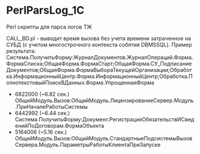 # PerlParsLog_1C
Perl cкрипты для парса логов ТЖ

CALL_BD.pl - выводит время вызова без учета времени затраченное на СУБД (с учетом многострочного контекста собятия DBMSSQL).
Пример результата:
Система.ПолучитьФорму:ЖурналДокументов.ЖурналОпераций.Форма.ФормаСписка;ОбщаяФорма.ФормаСтарт;ОбщаяФорма.СУ_ПодписаниеДокументов;ОбщаяФорма.ФормаВыбораТекущейОрганизации;Обработка.ИнформационныйЦентр.Форма.ИнформационныйЦентр;Обработка.ПолнотекстовыйПоискВДанных.Форма.УпрощеннаяФорма
 - 6822000 (~6.82 сек.)
ОбщийМодуль.Вызов:ОбщийМодуль.ЛицензированиеСервер.Модуль.ПриНачалеРаботыСистемы
 - 6442992 (~6.44 сек.)
Система.ПолучитьФорму:Документ.РегистрацияОбязательствИСведенийПоДоговорам.ФормаОбъекта
 - 5164006 (~5.16 сек.)
ОбщийМодуль.Вызов:ОбщийМодуль.СтандартныеПодсистемыВызовСервера.Модуль.ПараметрыРаботыКлиентаПриЗапуске

